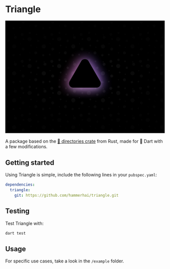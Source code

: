 # Triangle

![Banner](./assets/banner.png)

A package based on the [🦀 directories crate](https://crates.io/crates/directories) from Rust, made for 🎯 Dart with a few modifications.

## Getting started

Using Triangle is simple, include the following lines in your `pubspec.yaml`:

```yaml
dependencies:
  triangle:
    git: https://github.com/hammerhai/triangle.git
```

## Testing

Test Triangle with:

```bash
dart test
```

## Usage

For specific use cases, take a look in the `/example` folder.
